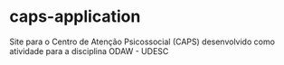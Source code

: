 # caps-application
Site para o Centro de Atenção Psicossocial (CAPS) desenvolvido como atividade para a disciplina ODAW - UDESC
